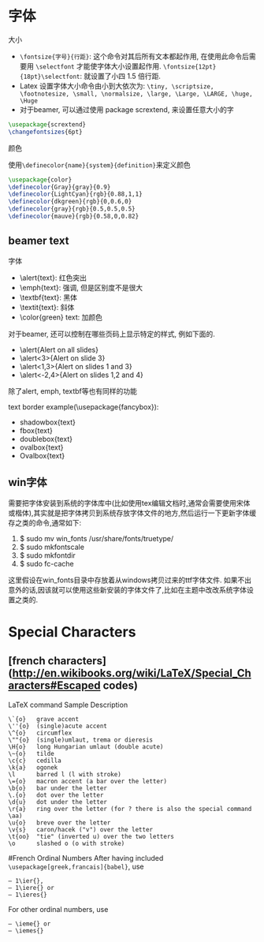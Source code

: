 # 字体
大小

- `\fontsize{字号}{行距}`: 这个命令对其后所有文本都起作用, 在使用此命令后需要用 `\selectfont` 才能使字体大小设置起作用.
	`\fontsize{12pt}{18pt}\selectfont`: 就设置了小四 1.5 倍行距.
- Latex 设置字体大小命令由小到大依次为: `\tiny, \scriptsize, \footnotesize, \small, \normalsize, \large, \Large, \LARGE, \huge, \Huge`
- 对于beamer, 可以通过使用 package scrextend, 来设置任意大小的字
```latex
\usepackage{scrextend}
\changefontsizes{6pt}
```

颜色

使用`\definecolor{name}{system}{definition}`来定义颜色
```latex
\usepackage{color}
\definecolor{Gray}{gray}{0.9}
\definecolor{LightCyan}{rgb}{0.88,1,1}
\definecolor{dkgreen}{rgb}{0,0.6,0}
\definecolor{gray}{rgb}{0.5,0.5,0.5}
\definecolor{mauve}{rgb}{0.58,0,0.82}
```

## beamer text
字体

- \alert{text}: 红色突出
- \emph{text}: 强调, 但是区别度不是很大
- \textbf{text}: 黑体
- \textit{text}: 斜体
- \color{green} text: 加颜色

对于beamer, 还可以控制在哪些页码上显示特定的样式, 例如下面的.

- \alert{Alert on all slides}
- \alert<3>{Alert on slide 3}
- \alert<1,3>{Alert on slides 1 and 3}
- \alert<-2,4>{Alert on slides 1,2 and 4}

除了alert, emph, textbf等也有同样的功能

text border example(\usepackage{fancybox}):

- shadowbox{text}
- fbox{text}
- doublebox{text}
- ovalbox{text}
- Ovalbox{text}

## win字体
需要把字体安装到系统的字体库中(比如使用tex编辑文档时,通常会需要使用宋体或楷体),其实就是把字体拷贝到系统存放字体文件的地方,然后运行一下更新字体缓存之类的命令,通常如下:

1. $ sudo mv win_fonts /usr/share/fonts/truetype/
1. $ sudo mkfontscale
1. $ sudo mkfontdir
1. $ sudo fc-cache

这里假设在win_fonts目录中存放着从windows拷贝过来的ttf字体文件.
如果不出意外的话,因该就可以使用这些新安装的字体文件了,比如在主题中改改系统字体设置之类的.

# Special Characters
## [french characters](http://en.wikibooks.org/wiki/LaTeX/Special_Characters#Escaped codes)
LaTeX command	Sample	Description
```
\`{o}	grave accent
\''{o}	(single)acute accent
\^{o}	circumflex
\""{o}	(single)umlaut, trema or dieresis
\H{o}	long Hungarian umlaut (double acute)
\~{o}	tilde
\c{c}	cedilla
\k{a}	ogonek
\l		barred l (l with stroke)
\={o}	macron accent (a bar over the letter)
\b{o}	bar under the letter
\.{o}	dot over the letter
\d{u}	dot under the letter
\r{a}	ring over the letter (for ? there is also the special command \aa)
\u{o}	breve over the letter
\v{s}	caron/hacek ("v") over the letter
\t{oo}	"tie" (inverted u) over the two letters
\o		slashed o (o with stroke)
```
#French Ordinal Numbers
After having included `\usepackage[greek,francais]{babel}`, use
```
– 1\ier{}, 
– 1\iere{} or 
– 1\ieres{}
```
For other ordinal numbers, use
```
– \ieme{} or
– \iemes{}
```

